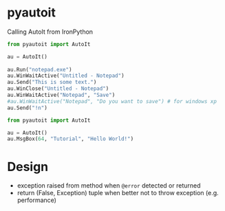 pyautoit
===========

Calling AutoIt from IronPython


```python
from pyautoit import AutoIt

au = AutoIt()     
 
au.Run("notepad.exe")
au.WinWaitActive("Untitled - Notepad")
au.Send("This is some text.")
au.WinClose("Untitled - Notepad")
au.WinWaitActive("Notepad", "Save")
#au.WinWaitActive("Notepad", "Do you want to save") # for windows xp
au.Send("!n")
```

```python
from pyautoit import AutoIt

au = AutoIt()
au.MsgBox(64, "Tutorial", "Hello World!")
```

Design
===
- exception raised from method when `@error` detected or returned 
- return (False, Exception) tuple when better not to throw exception (e.g. performance)








